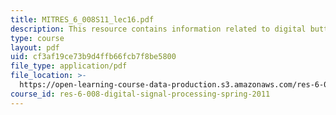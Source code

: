 ```yaml
---
title: MITRES_6_008S11_lec16.pdf
description: This resource contains information related to digital butterworth filters.
type: course
layout: pdf
uid: cf3af19ce73b9d4ffb66fcb7f8be5800
file_type: application/pdf
file_location: >-
  https://open-learning-course-data-production.s3.amazonaws.com/res-6-008-digital-signal-processing-spring-2011/cf3af19ce73b9d4ffb66fcb7f8be5800_MITRES_6_008S11_lec16.pdf
course_id: res-6-008-digital-signal-processing-spring-2011
---
```

